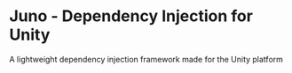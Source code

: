 # Juno - Dependency Injection for Unity
A lightweight dependency injection framework made for the Unity platform
